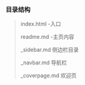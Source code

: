 ### 目录结构
> index.html  -入口
>
> readme.md  -主页内容
>
> _sidebar.md  侧边栏目录
>
> _navbar.md  导航栏
>
> _coverpage.md  欢迎页
>

